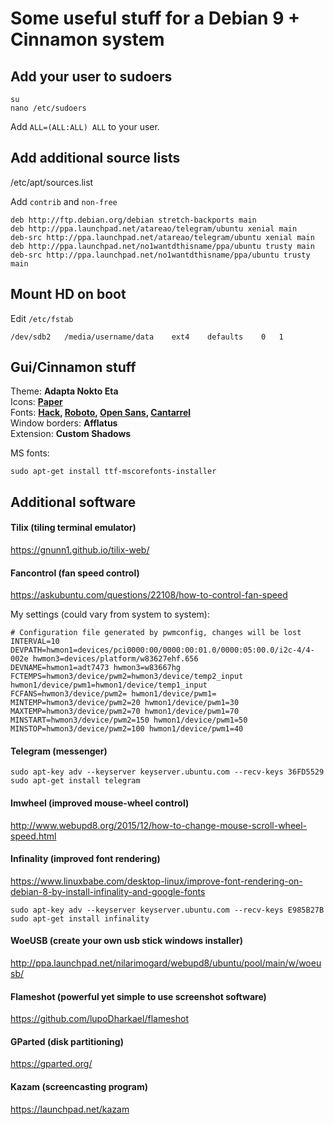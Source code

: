 # Some useful stuff for a Debian 9 + Cinnamon system

## Add your user to sudoers

```
su
nano /etc/sudoers
```
Add `ALL=(ALL:ALL) ALL` to your user.

## Add additional source lists

/etc/apt/sources.list

Add `contrib` and `non-free`

```
deb http://ftp.debian.org/debian stretch-backports main
deb http://ppa.launchpad.net/atareao/telegram/ubuntu xenial main
deb-src http://ppa.launchpad.net/atareao/telegram/ubuntu xenial main
deb http://ppa.launchpad.net/no1wantdthisname/ppa/ubuntu trusty main
deb-src http://ppa.launchpad.net/no1wantdthisname/ppa/ubuntu trusty main
```

## Mount HD on boot

Edit `/etc/fstab`

```
/dev/sdb2	/media/username/data	ext4	defaults	0	1
```

## Gui/Cinnamon stuff 

Theme: __Adapta Nokto Eta__  
Icons: __[Paper](https://snwh.org/paper)__  
Fonts: __[Hack](https://github.com/source-foundry/Hack), [Roboto](https://fonts.google.com/specimen/Roboto), [Open Sans](https://fonts.google.com/specimen/Open+Sans), [Cantarrel](https://fonts.google.com/specimen/Cantarell)__  
Window borders: __Afflatus__  
Extension: __Custom Shadows__   

MS fonts:
```
sudo apt-get install ttf-mscorefonts-installer
```

## Additional software

#### Tilix (tiling terminal emulator)

https://gnunn1.github.io/tilix-web/


#### Fancontrol (fan speed control)

https://askubuntu.com/questions/22108/how-to-control-fan-speed

My settings (could vary from system to system): 
```
# Configuration file generated by pwmconfig, changes will be lost
INTERVAL=10
DEVPATH=hwmon1=devices/pci0000:00/0000:00:01.0/0000:05:00.0/i2c-4/4-002e hwmon3=devices/platform/w83627ehf.656
DEVNAME=hwmon1=adt7473 hwmon3=w83667hg
FCTEMPS=hwmon3/device/pwm2=hwmon3/device/temp2_input hwmon1/device/pwm1=hwmon1/device/temp1_input
FCFANS=hwmon3/device/pwm2= hwmon1/device/pwm1=
MINTEMP=hwmon3/device/pwm2=20 hwmon1/device/pwm1=30
MAXTEMP=hwmon3/device/pwm2=70 hwmon1/device/pwm1=70
MINSTART=hwmon3/device/pwm2=150 hwmon1/device/pwm1=50
MINSTOP=hwmon3/device/pwm2=100 hwmon1/device/pwm1=40
```

#### Telegram (messenger)

```
sudo apt-key adv --keyserver keyserver.ubuntu.com --recv-keys 36FD5529
sudo apt-get install telegram
```

#### Imwheel (improved mouse-wheel control)

http://www.webupd8.org/2015/12/how-to-change-mouse-scroll-wheel-speed.html


#### Infinality (improved font rendering)

https://www.linuxbabe.com/desktop-linux/improve-font-rendering-on-debian-8-by-install-infinality-and-google-fonts

```
sudo apt-key adv --keyserver keyserver.ubuntu.com --recv-keys E985B27B
sudo apt-get install infinality
```

#### WoeUSB (create your own usb stick windows installer)

http://ppa.launchpad.net/nilarimogard/webupd8/ubuntu/pool/main/w/woeusb/

#### Flameshot (powerful yet simple to use screenshot software)

https://github.com/lupoDharkael/flameshot

#### GParted (disk partitioning)

https://gparted.org/

#### Kazam (screencasting program)

https://launchpad.net/kazam
